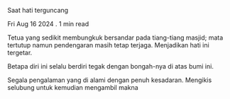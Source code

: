 Saat hati terguncang

Fri Aug 16 2024 . 1 min read

Tetua yang sedikit membungkuk bersandar pada tiang-tiang masjid; mata tertutup namun pendengaran masih tetap terjaga. Menjadikan hati ini tergetar.

Betapa diri ini selalu berdiri tegak dengan bongah-nya di atas bumi ini.

Segala pengalaman yang di alami dengan penuh kesadaran. Mengikis selubung untuk kemudian mengambil makna
